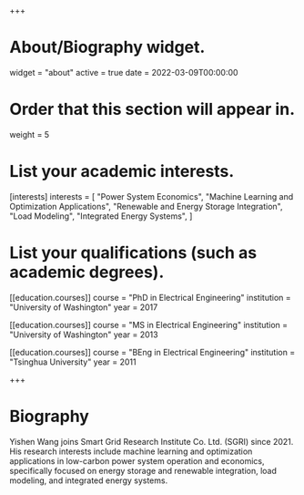 +++
# About/Biography widget.
widget = "about"
active = true
date = 2022-03-09T00:00:00

# Order that this section will appear in.
weight = 5

# List your academic interests.
[interests]
  interests = [
    "Power System Economics",
    "Machine Learning and Optimization Applications",
    "Renewable and Energy Storage Integration",
    "Load Modeling",
    "Integrated Energy Systems",
  ]

# List your qualifications (such as academic degrees).
[[education.courses]]
  course = "PhD in Electrical Engineering"
  institution = "University of Washington"
  year = 2017

[[education.courses]]
  course = "MS in Electrical Engineering"
  institution = "University of Washington"
  year = 2013

[[education.courses]]
  course = "BEng in Electrical Engineering"
  institution = "Tsinghua University"
  year = 2011
 
+++

# Biography

Yishen Wang joins Smart Grid Research Institute Co. Ltd. (SGRI) since 2021. His research interests include machine learning and optimization applications in low-carbon power system operation and economics, specifically focused on energy storage and renewable integration, load modeling, and integrated energy systems.
